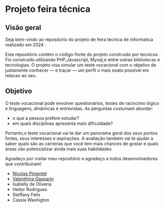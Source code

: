 # Projeto feira técnica 

## Visão geral

Seja bem-vindo ao repositorio do projeto de feira tecnica de informatica realizado em 2024 :  

Este repositório contém o código-fonte do projeto construido por tecnicos. Foi construído utilizando PHP,Javascript, Mysql,e entre outras bibliotecas e tecnologias. O projeto visa simular um teste vocacional com o objetivo de justamente conhecer — e traçar — um perfil o mais exato possível em relacao ao seu.  

## Objetivo  

O teste vocacional pode envolver questionários, testes de raciocínio lógico e linguagens, dinâmicas e entrevistas. As perguntas costumam abordar:  
- o que a pessoa prefere estudar?
- em quais disciplinas apresenta mais dificuldade?
  
Portanto,o teste vocacional vai te dar um panorama geral dos seus pontos fortes, seus interesses e aspirações. A avaliação também vai te ajudar a saber quais são as carreiras que você tem mais chances de gostar e quais áreas vão potencializar ainda mais suas habilidades  


  
Agradeço por visitar meu repositório e agradeço a todos desenvolvedores que contribuíram!  
- [Nicolas Pimentel](https://www.linkedin.com/in/nicolas-lorena-pimentel-56371b2ab/)
- [Valenthina Gasparin](https://www.linkedin.com/in/valenthina-gasparin-8519492b1/)
- Isabelly de Oliveria
- Heitor Rodrigues
- Steffany Felix
- Cassia Washigton
  





  

